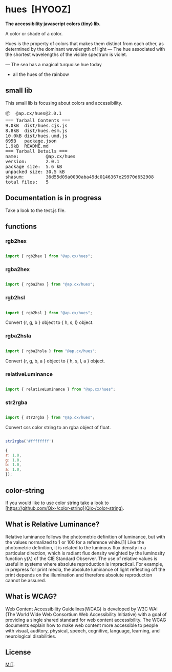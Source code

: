 # hues [HYOOZ]

__The accessibility javascript colors (tiny) lib.__

A color or shade of a color.

Hues is the property of colors that makes them distinct from each other, as determined by the dominant wavelength of light — The hue associated with the shortest wavelengths of the visible spectrum is violet.

— The sea has a magical turquoise hue today

- all the hues of the rainbow

## small lib 

This small lib is focusing about colors and accessibility.

<pre>
📦  @ap.cx/hues@2.0.1
=== Tarball Contents === 
9.0kB  dist/hues.cjs.js
8.8kB  dist/hues.esm.js
10.0kB dist/hues.umd.js
695B   package.json    
1.9kB  README.md       
=== Tarball Details === 
name:          @ap.cx/hues                             
version:       2.0.1                                   
package size:  5.6 kB                                  
unpacked size: 30.5 kB                                 
shasum:        36d55d09a0030aba49dc0146367e29970d652908
total files:   5  
</pre>

## Documentation is in progress

Take a look to the test.js file.

## functions

### rgb2hex

```js

import { rgb2hex } from "@ap.cx/hues";

```

### rgba2hex

```js

import { rgba2hex } from "@ap.cx/hues";

```

### rgb2hsl

```js

import { rgb2hsl } from "@ap.cx/hues";

```

Convert {r, g, b } object to { h, s, l} object.

### rgba2hsla

```js

import { rgba2hsla } from "@ap.cx/hues";

```

Convert {r, g, b, a } object to { h, s, l, a } object.

### relativeLuminance

```js

import { relativeLuminance } from "@ap.cx/hues";

```

### str2rgba

```js

import { str2rgba } from "@ap.cx/hues";

```

Convert css color string to an rgba object of float.

```js

str2rgba('#ffffffff')

{
r: 1.0,
g: 1.0,
b: 1.0,
a: 1.0,
});

```


## color-string

If you would like to use color string take a look to [https://github.com/Qix-/color-string](Qix-/color-string).


## What is Relative Luminance?

Relative luminance follows the photometric definition of luminance, but with the values normalized to 1 or 100 for a reference white.[1] Like the photometric definition, it is related to the luminous flux density in a particular direction, which is radiant flux density weighted by the luminosity function y(λ) of the CIE Standard Observer. The use of relative values is useful in systems where absolute reproduction is impractical. For example, in prepress for print media, the absolute luminance of light reflecting off the print depends on the illumination and therefore absolute reproduction cannot be assured.

## What is WCAG?

Web Content Accessibility Guidelines(WCAG) is developed by W3C WAI (The World Wide Web Consortium Web Accessibility Initiative) with a goal of providing a single shared standard for web content accessibility. The WCAG documents explain how to make web content more accessible to people with visual, auditory, physical, speech, cognitive, language, learning, and neurological disabilities.

## License

[MIT](LICENSE).
